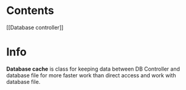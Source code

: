 # Contents

[[Database controller]]

# Info
**Database cache** is class for keeping data between DB Controller and database file for more faster work than direct access and work with database file.